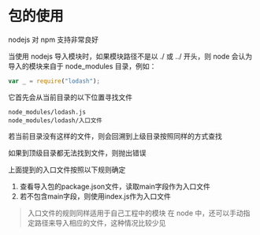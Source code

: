 # 包的使用

nodejs 对 npm 支持非常良好

当使用 nodejs 导入模块时，如果模块路径不是以 ./ 或 ../ 开头，则 node 会认为导入的模块来自于 node_modules 目录，例如：

```js
var _ = require("lodash");
```

它首先会从当前目录的以下位置寻找文件

```shell
node_modules/lodash.js
node_modules/lodash/入口文件
```

若当前目录没有这样的文件，则会回溯到上级目录按照同样的方式查找

如果到顶级目录都无法找到文件，则抛出错误

上面提到的入口文件按照以下规则确定

1. 查看导入包的package.json文件，读取main字段作为入口文件
2. 若不包含main字段，则使用index.js作为入口文件

> 入口文件的规则同样适用于自己工程中的模块
> 在 node 中，还可以手动指定路径来导入相应的文件，这种情况比较少见